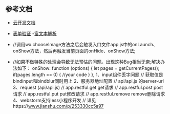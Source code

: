 ## 参考文档
- [云开发文档](https://developers.weixin.qq.com/miniprogram/dev/wxcloud/basis/getting-started.html)
- [表单验证](https://github.com/skyvow/wx-extend/blob/master/docs/components/validate.md)
-[富文本解析](https://github.com/icindy/wxParse)

- //调用wx.chooseImage方法之后会触发入口文件app.js中的onLaunch、onShow方法，然后再触发当前页面的onHide、onShow方法;
- //如果不做特殊的处理会导致无法预估的问题。出现这种Bug相当无奈;解决办法如下：
onShow: function (options) {
    let pages = getCurrentPages();
    if(pages.length == 0) {
        //your code
    }
},
1、input组件丢字问题
 // 获取值是bindinput和bindblur同时用上
2、服务器地址配置
// api/api.js 的server-url
3、request (api/api.js)
// app.restful.get get请求
// app.restful.post post请求
// app.restful.put put修改请求
// app.restful.remove remove删除请求
4、webstorm支持less小程序开发
// 详见https://www.jianshu.com/p/253330cc5a97
